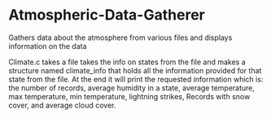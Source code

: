 # Atmospheric-Data-Gatherer
Gathers data about the atmosphere from various files and displays information on the data

Climate.c takes a file takes the info on states from the file and makes a structure named climate_info that holds all the information provided for that state from the file.  At the end it will print the requested information which is: the number of records, average humidity in a state, average temperature, max temperature, min temperature, lightning strikes, Records with snow cover, and average cloud cover.
